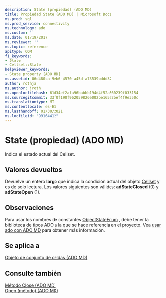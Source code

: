 ```yaml
---
description: State (propiedad) (ADO MD)
title: Propiedad State (ADO MD) | Microsoft Docs
ms.prod: sql
ms.prod_service: connectivity
ms.technology: ado
ms.custom: ''
ms.date: 01/19/2017
ms.reviewer: ''
ms.topic: reference
apitype: COM
f1_keywords:
- State
- Cellset::State
helpviewer_keywords:
- State property [ADO MD]
ms.assetid: 06d480ca-9eb6-4570-a45d-a73539bddd32
author: rothja
ms.author: jroth
ms.openlocfilehash: 61d34ef2afa96babbb194d4f52a560239f033154
ms.sourcegitcommit: 33f0f190f962059826e002be165a2bef4f9e350c
ms.translationtype: MT
ms.contentlocale: es-ES
ms.lasthandoff: 01/30/2021
ms.locfileid: "99164412"
---
```

# <a name="state-property-ado-md"></a>State (propiedad) (ADO MD)
Indica el estado actual del Cellset.  
  
## <a name="return-values"></a>Valores devueltos  
 Devuelve un entero **largo** que indica la condición actual del objeto [Cellset](./cellset-object-ado-md.md) y es de solo lectura. Los valores siguientes son válidos: **adStateClosed** (0) y **adStateOpen** (1).  
  
## <a name="remarks"></a>Observaciones  
 Para usar los nombres de constantes [ObjectStateEnum](../ado-api/objectstateenum.md) , debe tener la biblioteca de tipos ADO a la que se hace referencia en el proyecto. Vea [usar ado con ADO MD](../../guide/multidimensional/using-ado-with-ado-md.md) para obtener más información.  
  
## <a name="applies-to"></a>Se aplica a  
 [Objeto de conjunto de celdas (ADO MD)](./cellset-object-ado-md.md)  
  
## <a name="see-also"></a>Consulte también  
 [Método Close (ADO MD)](./close-method-ado-md.md)   
 [Open (método) (ADO MD)](./open-method-ado-md.md)